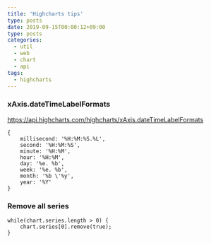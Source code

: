 ```yaml
---
title: 'Highcharts tips'
type: posts
date: 2019-09-15T00:00:12+09:00
type: posts
categories: 
  - util
  - web
  - chart
  - api
tags:
  - highcharts
---
```



### xAxis.dateTimeLabelFormats

https://api.highcharts.com/highcharts/xAxis.dateTimeLabelFormats
    
    {
        millisecond: '%H:%M:%S.%L',
        second: '%H:%M:%S',
        minute: '%H:%M',
        hour: '%H:%M',
        day: '%e. %b',
        week: '%e. %b',
        month: '%b \'%y',
        year: '%Y'
    }
    
### Remove all series

    while(chart.series.length > 0) {
        chart.series[0].remove(true);
    }